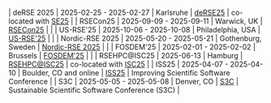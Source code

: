 | deRSE 2025 | 2025-02-25 - 2025-02-27 | Karlsruhe | [deRSE25](https://events.hifis.net/event/1741/) | co-located with [SE25](https://se2025.sdq.kastel.kit.edu/co-located-conferences/) |
| RSECon25 | 2025-09-09 - 2025-09-11 | Warwick, UK | [RSECon25](https://rsecon25.society-rse.org/) | |
| US-RSE'25 | 2025-10-06 - 2025-10-08 | Philadelphia, USA | [US-RSE'25](https://us-rse.org/usrse25/) | |
| Nordic-RSE 2025 | 2025-05-20 - 2025-05-21 | Gothenburg, Sweden | [Nordic-RSE 2025](https://nordic-rse.org/nrse2025/) | |
| FOSDEM'25 | 2025-02-01 - 2025-02-02 | Brussels | [FOSDEM'25](https://fosdem.org/2025/) | |
| RSEHPC\@ISC25 | 2025-06-13 | Hamburg | [RSEHPC\@ISC25](https://www.helmholtz-hirse.de/events/2025_06_13-rsehpcatisc.html) | co-located with [ISC25](https://web.archive.org/web/20250127091253/https://isc-hpc.com/) |
| ISS25 | 2025-04-07 - 2025-04-10 | Boulder, CO and online | [ISS25](https://sea.ucar.edu/iss/2025/) | Improving Scientific Software Conference |
| S3C | 2025-05-05 - 2025-05-08 | Denver, CO | [S3C](https://s3c.sandia.gov/) | Sustainable Scientific Software Conference (S3C) |
